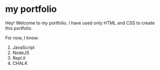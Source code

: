 # my portfolio

Hey! Welcome to my portfolio. I have used only HTML and CSS to create this portfolio.

For now, I know:
1. JavaScript
2. NodeJS
3. Repl.it
4. CHALK
